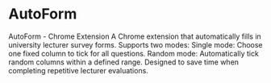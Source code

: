 # AutoForm
AutoForm - Chrome Extension  A Chrome extension that automatically fills in university lecturer survey forms. Supports two modes:  Single mode: Choose one fixed column to tick for all questions.  Random mode: Automatically tick random columns within a defined range.  Designed to save time when completing repetitive lecturer evaluations.
